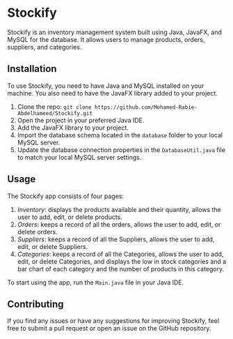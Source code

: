 # Stockify

Stockify is an inventory management system built using Java, JavaFX, and MySQL for the database. It allows users to manage products, orders, suppliers, and categories.

## Installation

To use Stockify, you need to have Java and MySQL installed on your machine. You also need to have the JavaFX library added to your project.

1. Clone the repo: `git clone https://github.com/Mohamed-Rabie-Abdelhameed/Stockify.git`
2. Open the project in your preferred Java IDE.
3. Add the JavaFX library to your project.
4. Import the database schema located in the `database` folder to your local MySQL server.
5. Update the database connection properties in the `DatabaseUtil.java` file to match your local MySQL server settings.

## Usage

The Stockify app consists of four pages:

1. *Inventory*: displays the products available and their quantity, allows the user to add, edit, or delete products.
2. *Orders*: keeps a record of all the orders, allows the user to add, edit, or delete orders.
3. *Suppliers*: keeps a record of all the Suppliers, allows the user to add, edit, or delete Suppliers.
4. *Categories*: keeps a record of all the Categories, allows the user to add, edit, or delete Categories, and displays the low in stock categories and a bar chart of each category and the number of products in this category.

To start using the app, run the `Main.java` file in your Java IDE.

## Contributing

If you find any issues or have any suggestions for improving Stockify, feel free to submit a pull request or open an issue on the GitHub repository.
